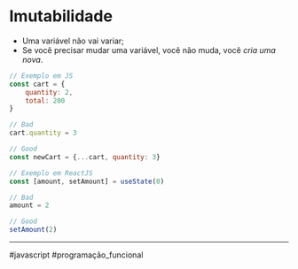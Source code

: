 # Imutabilidade
- Uma variável não vai variar;
- Se você precisar mudar uma variável, você não muda, você *cria uma nova*.
```js
// Exemplo em JS
const cart = {
	quantity: 2,
	total: 200
}

// Bad
cart.quantity = 3

// Good
const newCart = {...cart, quantity: 3}

// Exemplo em ReactJS
const [amount, setAmount] = useState(0)

// Bad
amount = 2

// Good
setAmount(2)
```
---
#javascript #programação_funcional 